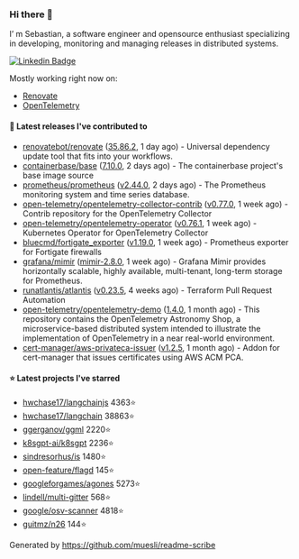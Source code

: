 ### Hi there 👋

I’ m Sebastian, a software engineer and opensource enthusiast specializing in developing, monitoring and managing releases in distributed systems.

[![Linkedin Badge](https://img.shields.io/badge/-LinkedIn-blue?style=flat&logo=Linkedin&logoColor=white&link=https://www.linkedin.com/in/sebastian-poxhofer/)](https://www.linkedin.com/in/sebastian-poxhofer/)

Mostly working right now on:
- [Renovate](https://github.com/renovatebot/renovate)
- [OpenTelemetry](https://github.com/open-telemetry)



#### 🚀 Latest releases I've contributed to

- [renovatebot/renovate](https://github.com/renovatebot/renovate) ([35.86.2](https://github.com/renovatebot/renovate/releases/tag/35.86.2), 1 day ago) - Universal dependency update tool that fits into your workflows.
- [containerbase/base](https://github.com/containerbase/base) ([7.10.0](https://github.com/containerbase/base/releases/tag/7.10.0), 2 days ago) - The containerbase project&#39;s base image source
- [prometheus/prometheus](https://github.com/prometheus/prometheus) ([v2.44.0](https://github.com/prometheus/prometheus/releases/tag/v2.44.0), 2 days ago) - The Prometheus monitoring system and time series database.
- [open-telemetry/opentelemetry-collector-contrib](https://github.com/open-telemetry/opentelemetry-collector-contrib) ([v0.77.0](https://github.com/open-telemetry/opentelemetry-collector-contrib/releases/tag/v0.77.0), 1 week ago) - Contrib repository for the OpenTelemetry Collector
- [open-telemetry/opentelemetry-operator](https://github.com/open-telemetry/opentelemetry-operator) ([v0.76.1](https://github.com/open-telemetry/opentelemetry-operator/releases/tag/v0.76.1), 1 week ago) - Kubernetes Operator for OpenTelemetry Collector
- [bluecmd/fortigate_exporter](https://github.com/bluecmd/fortigate_exporter) ([v1.19.0](https://github.com/bluecmd/fortigate_exporter/releases/tag/v1.19.0), 1 week ago) - Prometheus exporter for Fortigate firewalls
- [grafana/mimir](https://github.com/grafana/mimir) ([mimir-2.8.0](https://github.com/grafana/mimir/releases/tag/mimir-2.8.0), 1 week ago) - Grafana Mimir provides horizontally scalable, highly available, multi-tenant, long-term storage for Prometheus.
- [runatlantis/atlantis](https://github.com/runatlantis/atlantis) ([v0.23.5](https://github.com/runatlantis/atlantis/releases/tag/v0.23.5), 4 weeks ago) - Terraform Pull Request Automation
- [open-telemetry/opentelemetry-demo](https://github.com/open-telemetry/opentelemetry-demo) ([1.4.0](https://github.com/open-telemetry/opentelemetry-demo/releases/tag/1.4.0), 1 month ago) - This repository contains the OpenTelemetry Astronomy Shop, a microservice-based distributed system intended to illustrate the implementation of OpenTelemetry in a near real-world environment.
- [cert-manager/aws-privateca-issuer](https://github.com/cert-manager/aws-privateca-issuer) ([v1.2.5](https://github.com/cert-manager/aws-privateca-issuer/releases/tag/v1.2.5), 1 month ago) - Addon for cert-manager that issues certificates using AWS ACM PCA.

#### ⭐ Latest projects I've starred

- [hwchase17/langchainjs](https://github.com/hwchase17/langchainjs) 4363⭐
- [hwchase17/langchain](https://github.com/hwchase17/langchain) 38863⭐
- [ggerganov/ggml](https://github.com/ggerganov/ggml) 2220⭐
- [k8sgpt-ai/k8sgpt](https://github.com/k8sgpt-ai/k8sgpt) 2236⭐
- [sindresorhus/is](https://github.com/sindresorhus/is) 1480⭐
- [open-feature/flagd](https://github.com/open-feature/flagd) 145⭐
- [googleforgames/agones](https://github.com/googleforgames/agones) 5273⭐
- [lindell/multi-gitter](https://github.com/lindell/multi-gitter) 568⭐
- [google/osv-scanner](https://github.com/google/osv-scanner) 4818⭐
- [guitmz/n26](https://github.com/guitmz/n26) 144⭐



Generated by https://github.com/muesli/readme-scribe

